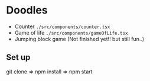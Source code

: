 # Doodles

- Counter ``./src/components/counter.tsx``
- Game of life ``./src/components/gameOfLife.tsx``
- Jumping block game (Not finished yet!! but still fun..)

## Set up

git clone => npm install => npm start




